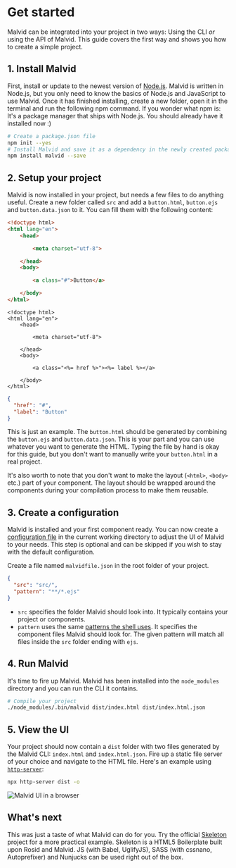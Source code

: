 # Get started

Malvid can be integrated into your project in two ways: Using the CLI *or* using the API of Malvid. This guide covers the first way and shows you how to create a simple project.

## 1. Install Malvid

First, install or update to the newest version of [Node.js](https://nodejs.org). Malvid is written in Node.js, but you only need to know the basics of Node.js and JavaScript to use Malvid. Once it has finished installing, create a new folder, open it in the terminal and run the following npm command. If you wonder what npm is: It's a package manager that ships with Node.js. You should already have it installed now :)

```sh
# Create a package.json file
npm init --yes
# Install Malvid and save it as a dependency in the newly created package.json
npm install malvid --save
```

## 2. Setup your project

Malvid is now installed in your project, but needs a few files to do anything useful. Create a new folder called `src` and add a `button.html`, `button.ejs` and `button.data.json` to it. You can fill them with the following content:

```html
<!doctype html>
<html lang="en">
	<head>

		<meta charset="utf-8">

	</head>
	<body>

		<a class="#">Button</a>

	</body>
</html>
```

```ejs
<!doctype html>
<html lang="en">
	<head>

		<meta charset="utf-8">

	</head>
	<body>

		<a class="<%= href %>"><%= label %></a>

	</body>
</html>
```

```json
{
  "href": "#",
  "label": "Button"
}
```

This is just an example. The `button.html` should be generated by combining the `button.ejs` and `button.data.json`. This is your part and you can use whatever you want to generate the HTML. Typing the file by hand is okay for this guide, but you don't want to manually write your `button.html` in a real project.

It's also worth to note that you don't want to make the layout (`<html>`, `<body>` etc.) part of your component. The layout should be wrapped around the components during your compilation process to make them reusable.

## 3. Create a configuration

Malvid is installed and your first component ready. You can now create a [configuration file](Get%20started.md) in the current working directory to adjust the UI of Malvid to your needs. This step is optional and can be skipped if you wish to stay with the default configuration.

Create a file named `malvidfile.json` in the root folder of your project.

```json
{
  "src": "src/",
  "pattern": "**/*.ejs"
}
```

- `src` specifies the folder Malvid should look into. It typically contains your project or components.
- `pattern` uses the same [patterns the shell uses](https://github.com/isaacs/node-glob). It specifies the component files Malvid should look for. The given pattern will match all files inside the `src` folder ending with `ejs`.

## 4. Run Malvid

It's time to fire up Malvid. Malvid has been installed into the `node_modules` directory and you can run the CLI it contains.

```sh
# Compile your project
./node_modules/.bin/malvid dist/index.html dist/index.html.json
```

## 5. View the UI

Your project should now contain a `dist` folder with two files generated by the Malvid CLI: `index.html` and `index.html.json`. Fire up a static file server of your choice and navigate to the HTML file. Here's an example using [`http-server`](https://github.com/indexzero/http-server):

```sh
npx http-server dist -o
```

![Malvid UI in a browser](https://l.electerious.com/uploads/big/2cab66f52e68e5e847600d5b5a472e45.png)

## What's next

This was just a taste of what Malvid can do for you. Try the official [Skeleton](https://github.com/electerious/Skeleton-Components) project for a more practical example. Skeleton is a HTML5 Boilerplate built upon Rosid and Malvid. JS (with Babel, UglifyJS), SASS (with cssnano, Autoprefixer) and Nunjucks can be used right out of the box.